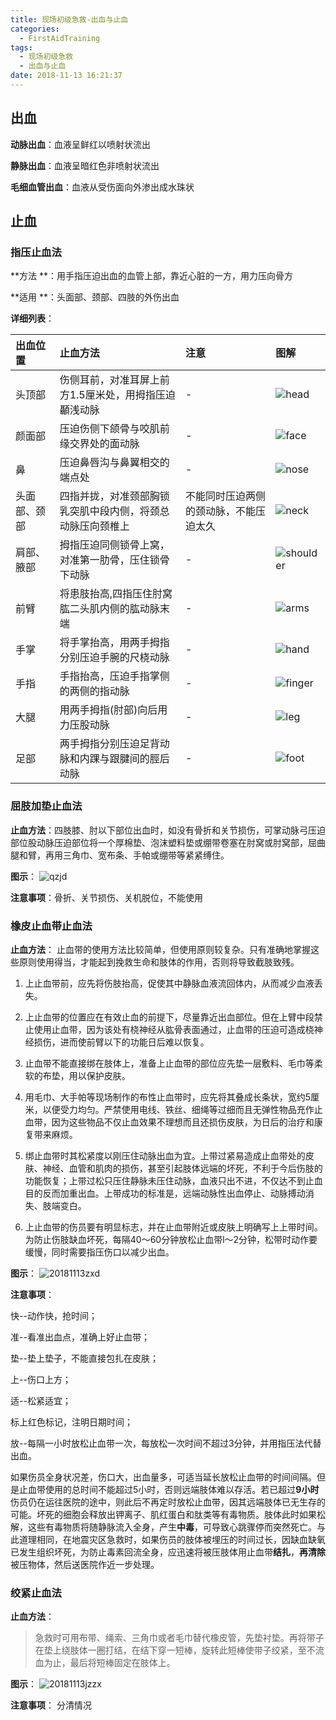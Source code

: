 ```yaml
---
title: 现场初级急救-出血与止血
categories:
  - FirstAidTraining
tags:
  - 现场初级急救
  - 出血与止血
date: 2018-11-13 16:21:37
---
```


## 出血

**动脉出血**：血液呈鲜红以喷射状流出

**静脉出血**：血液呈暗红色非喷射状流出

**毛细血管出血**：血液从受伤面向外渗出成水珠状


## 止血

###  指压止血法

**方法 **：用手指压迫出血的血管上部，靠近心脏的一方，用力压向骨方

**适用 **：头面部、颈部、四肢的外伤出血

**详细列表**：        	

|出血位置|止血方法|注意|图解|
|:-----|:------|:--|:---|
|头顶部|伤侧耳前，对准耳屏上前方1.5厘米处，用拇指压迫顳浅动脉|-|![head](20181113head.PNG)|
|颜面部|压迫伤侧下颌骨与咬肌前缘交界处的面动脉|-|![face](20181113face.PNG)|
|鼻|压迫鼻唇沟与鼻翼相交的端点处|-|![nose](20181113nose.PNG)|
|头面部、颈部|四指并拢，对准颈部胸锁乳突肌中段内侧，将颈总动脉压向颈椎上|不能同时压迫两侧的颈动脉，不能压迫太久|![neck](20181113neck.PNG)|
|肩部、腋部|拇指压迫同侧锁骨上窝，对准第一肋骨，压住锁骨下动脉|-|![shoulder](20181113shoulder.PNG)|
|前臂|将患肢抬高,四指压住肘窝肱二头肌内侧的肱动脉末端|-|![arms](20181113arms.PNG)|
|手掌|将手掌抬高，用两手拇指分别压迫手腕的尺桡动脉|-|![hand](20181113hand.PNG)|
|手指|手指抬高，压迫手指掌侧的两侧的指动脉|-|![finger](20181113finger.PNG)|
|大腿|用两手拇指(肘部)向后用力压股动脉|-|![leg](20181113leg.PNG)|
|足部|两手拇指分别压迫足背动脉和内踝与跟腱间的脛后动脉|-|![foot](20181113foot.PNG)|


###  屈肢加垫止血法

**止血方法**：四肢膝、肘以下部位出血时，如没有骨折和关节损伤，可掌动脉弓压迫部位股动脉压迫部位将一个厚棉垫、泡沫塑料垫或绷带卷塞在肘窝或肘窝部，屈曲腿和臂，再用三角巾、宽布条、手帕或绷带等紧紧缚住。

**图示**：
![qzjd](20181113qzjd.PNG)

**注意事项**：骨折、关节损伤、关机脱位，不能使用

###  橡皮止血带止血法

**止血方法**：
止血带的使用方法比较简单，但使用原则较复杂。只有准确地掌握这些原则使用得当，才能起到挽救生命和肢体的作用，否则将导致截肢致残。

1. 上止血带前，应先将伤肢抬高，促使其中静脉血液流回体内，从而减少血液丢失。

2. 上止血带的位置应在有效止血的前提下，尽量靠近出血部位。但在上臂中段禁止使用止血带，因为该处有桡神经从肱骨表面通过，止血带的压迫可造成桡神经损伤，进而使前臂以下的功能日后难以恢复。

3. 止血带不能直接绑在肢体上，准备上止血带的部位应先垫一层敷料、毛巾等柔软的布垫，用以保护皮肤。

4. 用毛巾、大手帕等现场制作的布性止血带时，应先将其叠成长条状，宽约5厘米，以便受力均匀。严禁使用电线、铁丝、细绳等过细而且无弹性物品充作止血带，因为这些物品不仅止血效果不理想而且还损伤皮肤，为日后的治疗和康复带来麻烦。

5. 绑止血带时其松紧度以刚压住动脉出血为宜。上带过紧易造成止血带处的皮肤、神经、血管和肌肉的损伤，甚至引起肢体远端的坏死，不利于今后伤肢的功能恢复；上带过松只压住静脉未压住动脉，血液只出不进，不仅达不到止血目的反而加重出血。上带成功的标准是，远端动脉性出血停止、动脉搏动消失、肢端变白。

6. 上止血带的伤员要有明显标志，并在止血带附近或皮肤上明确写上上带时间。为防止伤肢缺血坏死，每隔40～60分钟放松止血带l～2分钟，松带时动作要缓慢，同时需要指压伤口以减少出血。

**图示**：
    ![20181113zxd](20181113zxd.PNG)

**注意事项**：

  快--动作快，抢时间；

  准--看准出血点，准确上好止血带；

  垫--垫上垫子，不能直接包扎在皮肤；

  上--伤口上方；

  适--松紧适宜；

  标上红色标记，注明日期时间；

  放--每隔一小时放松止血带一次，每放松一次时间不超过3分钟，并用指压法代替出血。

如果伤员全身状况差，伤口大，出血量多，可适当延长放松止血带的时间间隔。但是止血带使用的总时间不能超过5小时，否则远端肢体难以存活。若已超过**9小时**伤员仍在运往医院的途中，则此后不再定时放松止血带，因其远端肢体已无生存的可能。坏死的细胞会释放出钾离子、肌红蛋白和肽类等有毒物质。肢体此时如果松解，这些有毒物质将随静脉流入全身，产生**中毒**，可导致心跳骤停而突然死亡。与此道理相同，在地震灾区急救时，如果伤员的肢体被埋压的时间过长，因缺血缺氧已发生组织坏死，为防止毒素回流全身，应迅速将被压肢体用止血带**结扎**，**再清除**被压物体，然后送医院作近一步处理。

###  绞紧止血法

**止血方法**：
>急救时可用布带、绳索、三角巾或者毛巾替代橡皮管，先垫衬垫。再将带子在垫上绕肢体一圈打结，在结下穿一短棒，旋转此短棒使带子绞紧，至不流血为止，最后将短棒固定在肢体上。

**图示**：
![20181113jzzx](/20181113jzzx.PNG)

**注意事项**：
	分清情况





 


   	